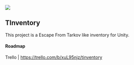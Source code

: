 ![](https://img.shields.io/static/v1?label=Version&message=0.1.4&color=%3CCOLOR%3E)

## TInventory

This project is a Escape From Tarkov like inventory for Unity. 



#### Roadmap

Trello | https://trello.com/b/xuL95njz/tinventory

